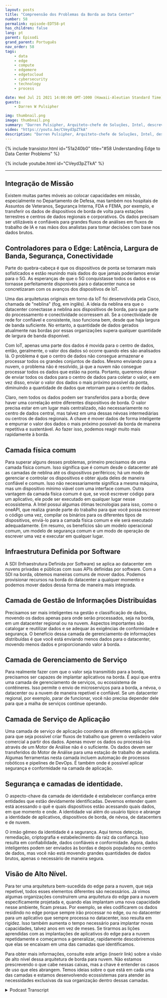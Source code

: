 ```yaml
---
layout: posts
title: "Compreensão dos Problemas da Borda ao Data Center"
number: 58
permalink: episode-EDT58-pt
has_children: false
lang: pt
parent: Episodi
grand_parent: Português
nav_order: 58
tags:
    - data
    - edge
    - compute
    - edgemere
    - edgetocloud
    - cybersecurity
    - technology
    - process

date: Wed Jul 21 2021 14:00:00 GMT-1000 (Hawaii-Aleutian Standard Time)
guests:
    - Darren W Pulsipher

img: thumbnail.png
image: thumbnail.png
summary: "Darren Pulsipher, Arquiteto-chefe de Soluções, Intel, descreve os problemas comuns em arquiteturas de borda para data center que ele observou e discutiu com clientes do setor público. Ele apresenta a arquitetura ideal para resolver essas questões."
video: "https://youtu.be/CVeyd3pZTkA"
description: "Darren Pulsipher, Arquiteto-chefe de Soluções, Intel, descreve os problemas comuns em arquiteturas de borda para data center que ele observou e discutiu com clientes do setor público. Ele apresenta a arquitetura ideal para resolver essas questões."
---
```


<div>
{% include transistor.html id="51a240b0" title="#58 Understanding Edge to Data Center Problems" %}

{% include youtube.html id="CVeyd3pZTkA" %}
</div>

---

## Integração de Missão

Existem muitas partes móveis ao colocar capacidades em missão, especialmente no Departamento de Defesa, mas também nos hospitais de Assuntos de Veteranos, Segurança Interna, FDA e FEMA, por exemplo, e transferir os dados de dispositivos de borda de volta para estações terrestres e centros de dados regionais e corporativos. Os dados precisam ser utilizáveis ​​e confiáveis ​​para grandes fluxos de análises em fluxos de trabalho de IA e nas mãos dos analistas para tomar decisões com base nos dados brutos.

## Controladores para o Edge: Latência, Largura de Banda, Segurança, Conectividade

Parte do quebra-cabeça é que os dispositivos de ponta se tornaram mais sofisticados e estão reunindo mais dados do que jamais poderíamos enviar para o 5G. As esperanças de que o 5G conquistasse todos os dados e os tornasse perfeitamente disponíveis para o datacenter nunca se concretizaram com os avanços dos dispositivos de IoT.

Uma das arquiteturas originais em torno da IoT foi desenvolvida pela Cisco, chamada de "neblina" (fog, em inglês). A ideia da neblina era que o datacenter conectasse a neblina aos dispositivos de borda, para que parte do processamento e conectividade ocorressem ali. Se a conectividade de rede for confiável e consistente, isso funciona bem, desde que haja largura de banda suficiente. No entanto, a quantidade de dados gerados atualmente nas bordas por essas organizações supera qualquer quantidade de largura de banda disponível.

Com IoT, apenas uma parte dos dados é movida para o centro de dados, então, geralmente, o valor dos dados só ocorre quando eles são analisados lá. O problema é que o centro de dados não consegue armazenar e processar todos os grandes conjuntos de dados. Mesmo enviando para a nuvem, o problema não é resolvido, já que a nuvem não consegue processar todos os dados que estão na ponta. Portanto, queremos deixar de enviar todos os dados para o centro de dados para coletar o valor, e em vez disso, enviar o valor dos dados o mais próximo possível da ponta, diminuindo a quantidade de dados que retornam para o centro de dados.

Claro, nem todos os dados podem ser transferidos para a borda; deve haver uma correlação entre diferentes dispositivos de borda. O valor precisa estar em um lugar mais centralizado, não necessariamente no centro de dados central, mas talvez em uma dessas névoas intermediárias ou centros de dados regionais. A chave é mover dados de forma inteligente e empurrar o valor dos dados o mais próximo possível da borda de maneira repetitiva e sustentável. Ao fazer isso, podemos reagir muito mais rapidamente à borda.

## Camada física comum

Para superar alguns desses problemas, primeiro precisamos de uma camada física comum. Isso significa que é comum desde o datacenter até as camadas de neblina até os dispositivos periféricos; há um modo de gerenciar e controlar os dispositivos e obter ajuda deles de maneira confiável e comum. Isso não necessariamente significa a mesma máquina, mas um dispositivo mínimo viável com uma interface comum. Outra vantagem da camada física comum é que, se você escrever código para um aplicativo, ele pode ser executado em qualquer lugar nesse ecossistema. A Intel possui algumas ótimas tecnologias para isso, como o oneAPI, que realiza grande parte do trabalho para que você possa escrever o código uma vez, compilar os binários para os diferentes tipos de dispositivos, enviá-lo para a camada física comum e ele será executado adequadamente. Em resumo, os benefícios são um modelo operacional comum, um modelo de segurança comum e um modo de operação de escrever uma vez e executar em qualquer lugar.

## Infraestrutura Definida por Software

A SDI (Infraestrutura Definida por Software) se aplica ao datacenter em nuvens privadas e públicas com suas APIs definidas por software. Com a SDI na borda, obtemos maneiras comuns de mover dados. Podemos provisionar recursos na borda do datacenter a qualquer momento e podemos mover dados dessa forma de maneira mais integrada.

## Camada de Gestão de Informações Distribuídas

Precisamos ser mais inteligentes na gestão e classificação de dados, movendo os dados apenas para onde serão processados, seja na borda, em um datacenter regional ou na nuvem. Aspectos importantes são catalogar e reutilizar dados e se adequar às exigências de conformidade e segurança. O benefício dessa camada de gerenciamento de informações distribuídas é que você está enviando menos dados para o datacenter, movendo menos dados e proporcionando valor à borda.

## Camada de Gerenciamento de Serviço

Para realmente fazer com que o valor seja transmitido para a borda, precisamos ser capazes de implantar aplicativos na borda. É aqui que entra uma camada de gerenciamento de serviços, ou ecossistema de contêineres. Isso permite o envio de microserviços para a borda, a névoa, o datacenter ou a nuvem de maneira repetível e confiável. Se um datacenter regional, por exemplo, parar de funcionar, você não precisa depender dele para que a malha de serviços continue operando.

## Camada de Serviço de Aplicação

Uma camada de serviço de aplicação coordena as diferentes aplicações para que seja possível criar fluxos de trabalho que gerem o verdadeiro valor comercial a partir dos dados. Apenas mover os dados ou processá-los através de um Motor de Análise não é o suficiente. Os dados devem ser transferidos do Motor de Análise para uma estação de trabalho de analista. Algumas ferramentas nesta camada incluem automação de processos robóticos e pipelines de DevOps. É também onde é possível aplicar segurança e conformidade na camada de aplicação.

## Segurança e camadas de identidade.

O aspecto-chave da camada de identidade é estabelecer confiança entre entidades que estão devidamente identificadas. Devemos entender quem está acessando o quê e quais dispositivos estão acessando quais dados, em que momento e onde. A identidade vai além do usuário típico e abrange a identidade de aplicativos, dispositivos de borda, de névoa, de datacenters e de nuvem.

O irmão gêmeo da identidade é a segurança. Aqui temos detecção, remediação, criptografia e estabelecimento da raiz da confiança. Isso resulta em confiabilidade, dados confiáveis e conformidade. Agora, dados inteligentes podem ser enviados às bordas e depois populados no centro de dados, mas você não está movendo grandes quantidades de dados brutos, apenas o necessário de maneira segura.

## Visão de Alto Nível.

Para ter uma arquitetura bem-sucedida do edge para a nuvem, que seja repetível, todos esses elementos diferentes são necessários. Já vimos algumas organizações construírem uma arquitetura do edge para a nuvem especificamente projetada e, quando elas implantam uma nova capacidade nesse ambiente, ficam presas. Por exemplo, se eles codificarem os dados residindo no edge porque sempre irão processar no edge, ou no datacenter para um aplicativo que sempre processa no datacenter, isso resulta em rigidez. Isso também aumenta o tempo necessário para implantar novas capacidades, talvez anos em vez de meses. Se tirarmos as lições aprendidas com as implantações de aplicativos do edge para a nuvem repetidamente e começarmos a generalizar, rapidamente descobriremos que elas se encaixam em uma das camadas que identificamos.

Para obter mais informações, consulte este artigo (inserir link) sobre a visão de alto nível dessa arquitetura de borda para nuvem. Não estamos prescrevendo o que cabe nessas caixas, mas a chave é entender os casos de uso que eles abrangem. Temos ideias sobre o que está em cada uma das camadas e estamos desenvolvendo ecossistemas para atender às necessidades exclusivas da sua organização dentro dessas camadas.



<details>
<summary> Podcast Transcript </summary>

<p></p>

</details>
